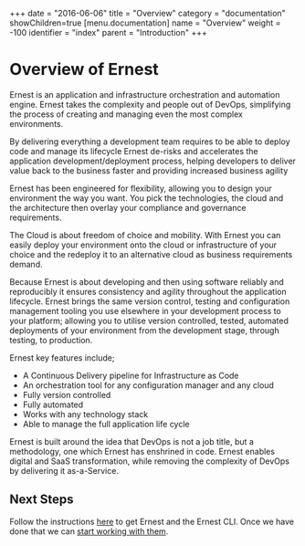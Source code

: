 +++
date = "2016-06-06"
title = "Overview"
category = "documentation"
showChildren=true
[menu.documentation]
  name = "Overview"
  weight = -100
  identifier = "index"
  parent = "Introduction"
+++

# Overview of Ernest

Ernest is an application and infrastructure orchestration and automation engine. Ernest takes the complexity and people out of DevOps, simplifying the process of creating and managing even the most complex environments.

By delivering everything a development team requires to be able to deploy code and manage its lifecycle Ernest de-risks and accelerates the application development/deployment process, helping developers to deliver value back to the business faster and providing increased business agility

Ernest has been engineered for flexibility, allowing you to design your environment the way you want. You pick the technologies, the cloud and the architecture then overlay your compliance and governance requirements.

The Cloud is about freedom of choice and mobility. With Ernest you can easily deploy your environment onto the cloud or infrastructure of your choice and the redeploy it to an alternative cloud as business requirements demand.

Because Ernest is about developing and then using software reliably and reproducibly it ensures consistency and agility throughout the application lifecycle. Ernest brings the same version control, testing and configuration management tooling you use elsewhere in your development process to your platform; allowing you to utilise version controlled, tested, automated deployments of your environment from the development stage, through testing, to production.

Ernest key features include;

* A Continuous Delivery pipeline for Infrastructure as Code
* An orchestration tool for any configuration manager and any cloud
* Fully version controlled
* Fully automated
* Works with any technology stack
* Able to manage the full application life cycle

Ernest is built around the idea that DevOps is not a job title, but a methodology, one which Ernest has enshrined in code. Ernest enables digital and SaaS transformation, while removing the complexity of DevOps by delivering it as-a-Service. 

## Next Steps

Follow the instructions [here](/download/) to get Ernest and the Ernest CLI. Once we have done that we can [start working with them](/documentation/quickstart/).
